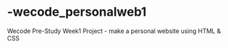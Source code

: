 # -wecode_personalweb1
Wecode Pre-Study Week1 Project - make a personal website using HTML &amp; CSS
